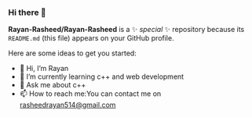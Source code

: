 ### Hi there 👋


**Rayan-Rasheed/Rayan-Rasheed** is a ✨ _special_ ✨ repository because its `README.md` (this file) appears on your GitHub profile.

Here are some ideas to get you started:

- 👋 Hi, I’m Rayan
- 🌱 I’m currently learning c++ and web development
- 💬 Ask me about c++
- 📫 How to reach me:You can contact me on rasheedrayan514@gmail.com
